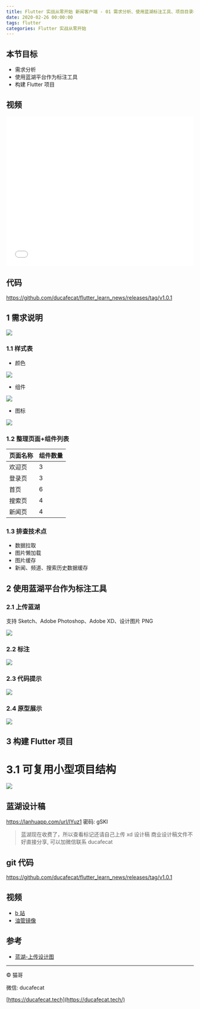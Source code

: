```yaml
---
title: Flutter 实战从零开始 新闻客户端 - 01 需求分析、使用蓝湖标注工具、项目目录构建
date: 2020-02-26 00:00:00
tags: flutter
categories: Flutter 实战从零开始
---
```


## 本节目标

- 需求分析
- 使用蓝湖平台作为标注工具
- 构建 Flutter 项目

## 视频

<iframe src="//player.bilibili.com/player.html?bvid=BV1J7411N7KF&page=1" scrolling="no" border="0" frameborder="no" framespacing="0" allowfullscreen="true" width="100%" height="400px"> </iframe>

## 代码

https://github.com/ducafecat/flutter_learn_news/releases/tag/v1.0.1

## 1 需求说明

![](2020-02-27-10-31-41.png)

### 1.1 样式表

- 颜色

![](2020-02-26-17-52-10.png)

- 组件

![](2020-02-26-17-59-36.png)

- 图标

![](2020-02-27-10-03-03.png)

### 1.2 整理页面+组件列表

| 页面名称 | 组件数量 |
| -------- | -------- |
| 欢迎页   | 3        |
| 登录页   | 3        |
| 首页     | 6        |
| 搜索页   | 4        |
| 新闻页   | 4        |

### 1.3 排查技术点

- 数据拉取
- 图片懒加载
- 图片缓存
- 新闻、频道、搜索历史数据缓存

## 2 使用蓝湖平台作为标注工具

### 2.1 上传蓝湖

支持 Sketch、Adobe Photoshop、Adobe XD、设计图片 PNG

![](2020-02-27-10-05-23.png)

### 2.2 标注

![](2020-02-27-10-32-17.png)

### 2.3 代码提示

![](2020-02-27-10-33-19.png)

### 2.4 原型展示

![](2020-02-27-11-03-37.png)

## 3 构建 Flutter 项目

# 3.1 可复用小型项目结构

![](2020-02-27-10-59-10.png)

## 蓝湖设计稿

https://lanhuapp.com/url/lYuz1
密码: gSKl

> 蓝湖现在收费了，所以查看标记还请自己上传 xd 设计稿
> 商业设计稿文件不好直接分享, 可以加微信联系 ducafecat

## git 代码

https://github.com/ducafecat/flutter_learn_news/releases/tag/v1.0.1

## 视频

- [b 站](https://www.bilibili.com/video/av92158011/)
- [油管镜像](https://youtu.be/Uucg6GGGBsY)

## 参考

- [蓝湖-上传设计图](https://lanhuapp.com/cms/#/sos)

---

© 猫哥

微信: ducafecat

[https://ducafecat.tech](https://ducafecat.tech/)
